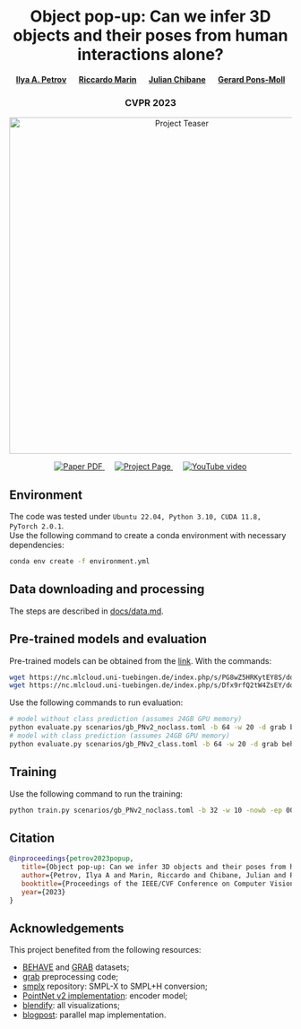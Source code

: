 <!-- HEADER -->
<p align="center">
    <h1 align="center">Object pop-up: Can we infer 3D objects and their poses from human interactions alone?</h1>
    <!-- authors -->
    <p align="center">
        <a href="https://virtualhumans.mpi-inf.mpg.de/people/Petrov.html"><b>Ilya A. Petrov</b></a>
        &emsp;
        <a href="https://riccardomarin.github.io/"><b>Riccardo Marin</b></a>
        &emsp;
        <a href="https://virtualhumans.mpi-inf.mpg.de/people/Chibane.html"><b>Julian Chibane</b></a>
        &emsp;
        <a href="https://virtualhumans.mpi-inf.mpg.de/people/pons-moll.html"><b>Gerard Pons-Moll</b></a>
    </p>
    <!-- conference -->
    <h3 align="center">CVPR 2023</h3>
    <!-- teaser -->
    <p align="center">
        <img src="assets/petrov23popup.gif" alt="Project Teaser" width="600px">
    </p>
    <!-- badges -->
    <p align="center">
        <a href="https://arxiv.org/abs/2306.00777">
            <img src="https://img.shields.io/badge/arXiv-2306.00777-b31b1b.svg?style=for-the-badge" alt="Paper PDF">
        </a>
        &emsp;
        <a href="https://virtualhumans.mpi-inf.mpg.de/object_popup/">
            <img src="https://img.shields.io/badge/Project-Page-blue?style=for-the-badge&logo=Google%20chrome&logoColor=white" alt="Project Page">
        </a>
        &emsp;
        <a href="https://youtu.be/qMDcSIXQgR0">
            <img src="https://img.shields.io/badge/YouTube-video-black?style=for-the-badge&logo=youtube&logoColor=white&labelColor=FF0000&color=black" alt="YouTube video">
        </a>
    </p>
</p>


## Environment
The code was tested under `Ubuntu 22.04, Python 3.10, CUDA 11.8, PyTorch 2.0.1`.\
Use the following command to create a conda environment with necessary dependencies:
```bash
conda env create -f environment.yml
```


## Data downloading and processing
The steps are described in [docs/data.md](./docs/data.md).


## Pre-trained models and evaluation
Pre-trained models can be obtained from the [link](https://nc.mlcloud.uni-tuebingen.de/index.php/s/8H4EHmx9MA8sBEs). With the commands:
```bash
wget https://nc.mlcloud.uni-tuebingen.de/index.php/s/PG8wZ5HRKytEY8S/download/object_pop_up_noclass.tar -P ./assets 
wget https://nc.mlcloud.uni-tuebingen.de/index.php/s/Dfx9rfQ2tW4ZsEY/download/object_pop_up_class.tar -P ./assets
```

Use the following commands to run evaluation:
```bash
# model without class prediction (assumes 24GB GPU memory)
python evaluate.py scenarios/gb_PNv2_noclass.toml -b 64 -w 20 -d grab behave -g -rc ./assets/object_pop_up_noclass.pth -c configs/smplh.toml
# model with class prediction (assumes 24GB GPU memory)
python evaluate.py scenarios/gb_PNv2_class.toml -b 64 -w 20 -d grab behave -g -rc ./assets/object_pop_up_class.pth -c configs/smplh.toml
```


## Training
Use the following command to run the training:
```bash
python train.py scenarios/gb_PNv2_noclass.toml -b 32 -w 10 -nowb -ep 0001_smplh -c configs/smplh.toml
```


## Citation
```bibtex
@inproceedings{petrov2023popup,
   title={Object pop-up: Can we infer 3D objects and their poses from human interactions alone?},
   author={Petrov, Ilya A and Marin, Riccardo and Chibane, Julian and Pons-Moll, Gerard},
   booktitle={Proceedings of the IEEE/CVF Conference on Computer Vision and Pattern Recognition},
   year={2023}
}
```


## Acknowledgements
This project benefited from the following resources:
* [BEHAVE](https://virtualhumans.mpi-inf.mpg.de/behave/license.html) and [GRAB](https://grab.is.tue.mpg.de/) datasets;
* [grab](https://github.com/otaheri/GRAB) preprocessing code; 
* [smplx](https://github.com/vchoutas/smplx) repository: SMPL-X to SMPL+H conversion;
* [PointNet v2 implementation](https://github.com/yanx27/Pointnet_Pointnet2_pytorch/): encoder model;
* [blendify](https://github.com/ptrvilya/blendify/): all visualizations;
* [blogpost](http://danshiebler.com/2016-09-14-parallel-progress-bar/): parallel map implementation.
